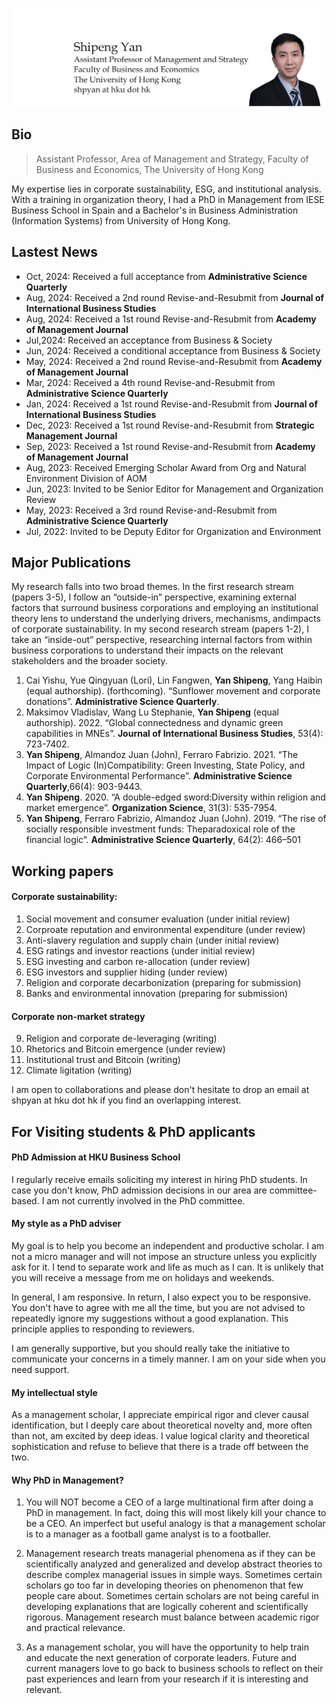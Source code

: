 ![Thumbnail of Leap day](thumbnail.png)

## Bio
>Assistant Professor, Area of Management and Strategy, Faculty of Business and Economics, The University of Hong Kong

My expertise lies in corporate sustainability, ESG, and institutional analysis. With a training in organization theory, I had a PhD in Management from IESE Business School in Spain and a Bachelor's in Business Administration (Information Systems) from University of Hong Kong. 


## Lastest News
* Oct, 2024: Received a full acceptance from **Administrative Science Quarterly** 
* Aug, 2024: Received a 2nd round Revise-and-Resubmit from **Journal of International Business Studies**
* Aug, 2024: Received a 1st round Revise-and-Resubmit from **Academy of Management Journal**
* Jul,2024: Received an acceptance from Business & Society
* Jun, 2024: Received a conditional acceptance from Business & Society
* May, 2024: Received a 2nd round Revise-and-Resubmit from **Academy of Management Journal**
* Mar, 2024: Received a 4th round Revise-and-Resubmit from **Administrative Science Quarterly**
* Jan, 2024: Received a 1st round Revise-and-Resubmit from **Journal of International Business Studies**
* Dec, 2023: Received a 1st round Revise-and-Resubmit from **Strategic Management Journal**
* Sep, 2023: Received a 1st round Revise-and-Resubmit from **Academy of Management Journal**
* Aug, 2023: Received Emerging Scholar Award from Org and Natural Environment Division of AOM
* Jun, 2023: Invited to be Senior Editor for Management and Organization Review
* May, 2023: Received a 3rd round Revise-and-Resubmit from **Administrative Science Quarterly**
* Jul, 2022: Invited to be Deputy Editor for Organization and Environment

## Major Publications

My research falls into two broad themes. In the first research stream (papers 3-5), I follow an “outside-in” perspective, examining external factors that surround business corporations and employing an institutional theory lens to understand the underlying drivers, mechanisms, andimpacts of corporate sustainability. In my second research stream (papers 1-2), I take an “inside-out” perspective, researching internal factors from within business corporations to understand their impacts on the relevant stakeholders and the broader society.

1. Cai Yishu, Yue Qingyuan (Lori), Lin Fangwen, **Yan Shipeng**, Yang Haibin (equal authorship). (forthcoming). “Sunflower movement and corporate donations”. **Administrative Science Quarterly**.
2. Maksimov Vladislav, Wang Lu Stephanie, **Yan Shipeng** (equal authorship). 2022. “Global connectedness and dynamic green capabilities in MNEs”. **Journal of International Business Studies**, 53(4): 723-7402. 
3. **Yan Shipeng**, Almandoz Juan (John), Ferraro Fabrizio. 2021. “The Impact of Logic (In)Compatibility: Green Investing, State Policy, and Corporate Environmental Performance”. **Administrative Science Quarterly**,66(4): 903-9443.
4. **Yan Shipeng**. 2020. “A double-edged sword:Diversity within religion and market emergence”. **Organization Science**, 31(3): 535-7954. 
5. **Yan Shipeng**, Ferraro Fabrizio, Almandoz Juan (John). 2019. “The rise of socially responsible investment funds: Theparadoxical role of the financial logic”. **Administrative Science Quarterly**, 64(2): 466–501

## Working papers
#### Corporate sustainability: 
1. Social movement and consumer evaluation (under initial review)
2. Corproate reputation and environmental expenditure (under review)
3. Anti-slavery regulation and supply chain (under initial review)
4. ESG ratings and investor reactions (under initial review)
5. ESG investing and carbon re-allocation (under review)
6. ESG investors and supplier hiding (under review)
7. Religion and corporate decarbonization (preparing for submission)
8. Banks and environmental innovation (preparing for submission)

#### Corporate non-market strategy
9. Religion and corporate de-leveraging (writing)
10. Rhetorics and Bitcoin emergence (under review)
11. Institutional trust and Bitcoin (writing)
12. Climate ligitation (writing)


I am open to collaborations and please don't hesitate to drop an email at shpyan at hku dot hk if you find an overlapping interest. 

## For Visiting students & PhD applicants
#### PhD Admission at HKU Business School
I regularly receive emails soliciting my interest in hiring PhD students. In case you don't know, PhD admission decisions in our area are committee-based. I am not currently involved in the PhD committee.

#### My style as a PhD adviser
My goal is to help you become an independent and productive scholar. I am not a micro manager and will not impose an structure unless you explicitly ask for it. I tend to separate work and life as much as I can. It is unlikely that you will receive a message from me on holidays and weekends. 

In general, I am responsive. In return, I also expect you to be responsive. You don't have to agree with me all the time, but you are not advised to repeatedly ignore my suggestions without a good explanation. This principle applies to responding to reviewers.

I am generally supportive, but you should really take the initiative to communicate your concerns in a timely manner. I am on your side when you need support. 

#### My intellectual style
As a management scholar, I appreciate empirical rigor and clever causal identification, but I deeply care about theoretical novelty and, more often than not, am excited by deep ideas. I value logical clarity and theoretical sophistication and refuse to believe that there is a trade off between the two.

#### Why PhD in Management?
1. You will NOT become a CEO of a large multinational firm after doing a PhD in management. In fact, doing this will most likely kill your chance to be a CEO. An imperfect but useful analogy is that a management scholar is to a manager as a football game analyst is to a footballer.

 

2. Management research treats managerial phenomena as if they can be scientifically analyzed and generalized and develop abstract theories to describe complex managerial issues in simple ways. Sometimes certain scholars go too far in developing theories on phenomenon that few people care about. Sometimes certain scholars are not being careful in developing explanations that are logically coherent and scientifically rigorous. Management research must balance between academic rigor and practical relevance. 

 

3. As a management scholar, you will have the opportunity to help train and educate the next generation of corporate leaders. Future and current managers love to go back to business schools to reflect on their past experiences and learn from your research if it is interesting and relevant.

